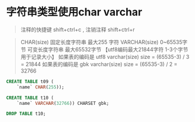 # 字符串类型使用char varchar
> 注释的快捷键 shift+ctrl+c , 注销注释 shift+ctrl+r

> CHAR(size)
> 固定长度字符串 最大255 字符 
> VARCHAR(size)    0~65535字节
> 可变长度字符串 最大65532字节  【utf8编码最大21844字符 1-3个字节用于记录大小】
> 如果表的编码是 utf8 varchar(size) size = (65535-3) / 3 = 21844
> 如果表的编码是 gbk varchar(size) size = (65535-3) / 2 = 32766

``` sql 
CREATE TABLE t09 (
	`name` CHAR(255));

CREATE TABLE t10 (
	`name` VARCHAR(32766)) CHARSET gbk;

DROP TABLE t10;
``` 

